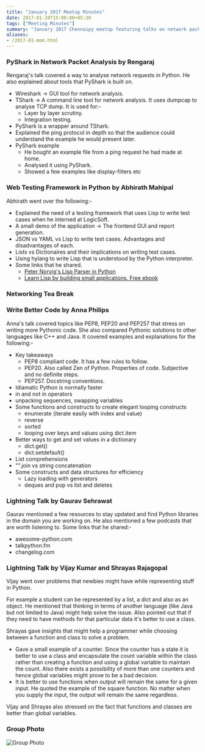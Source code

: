 ```yaml
---
title: "January 2017 Meetup Minutes"
date: 2017-01-28T15:00:00+05:30
tags: ["Meeting Minutes"]
summary: "January 2017 Chennaipy meetup featuring talks on network packet analysis with PyShark and other Python topics."
aliases:
- /2017-01-mom.html
---
```


### PyShark in Network Packet Analysis by Rengaraj
Rengaraj's talk covered a way to analyse network requests in Python. He also explained about tools that PyShark is built on.

- Wireshark -> GUI tool for network analysis.
- TShark -> A command line tool for network analysis. It uses dumpcap to analyse TCP dump. It is used for:-
    - Layer by layer scrutiny.
    - Integration testing.
- PyShark is a wrapper around TShark.
- Explained the ping protocol in depth so that the audience could understand the example he would present later.
- PyShark example
    - He bought an example file from a ping request he had made at home.
    - Analysed it using PyShark.
    - Showed a few examples like display-filters etc


### Web Testing Framework in Python by Abhirath Mahipal
Abhirath went over the following:-

- Explained the need of a testing framework that uses Lisp to write test cases when he interned at LogicSoft.
- A small demo of the application -> The frontend GUI and report generation.
- JSON vs YAML vs Lisp to write test cases. Advantages and disadvantages of each.
- Lists vs Dictionaires and their implications on writing test cases.
- Using hylang to write Lisp that is understood by the Python interpreter.
- Some links that he shared.
    - [Peter Norvig's Lisp Parser in Python](http://norvig.com/lispy.html)
    - [Learn Lisp by building small applications. Free ebook](http://www.gigamonkeys.com/book/)

### Networking Tea Break

### Write Better Code by Anna Philips
Anna's talk covered topics like PEP8, PEP20 and PEP257 that stress on writing more Pythonic code. She also compared Pythonic solutions to other languages like C++ and Java. It covered examples and explanations for the following:-

- Key takeaways
    - PEP8 compliant code. It has a few rules to follow.
    - PEP20. Also called Zen of Python. Properties of code. Subjective and no definite steps.
    - PEP257. Docstring conventions.
- Idiamatic Python is normally faster
- in and not in operators
- unpacking sequences, swapping variables
- Some functions and constructs to create elegant looping constructs
    - enumerate (iterate easily with index and value)
    - reverse
    - sorted
    - looping over keys and values using dict.item
- Better ways to get and set values in a dictionary
    - dict.get()
    - dict.setdefault()
- List comprehensions
- "".join vs string concatenation
- Some constructs and data structures for efficiency
    - Lazy loading with generators
    - deques and pop vs list and deletes

### Lightning Talk by Gaurav Sehrawat
Gaurav mentioned a few resources to stay updated and find Python libraries in the domain you are working on. He also mentioned a few podcasts that are worth listening to. Some links that he shared:-
- awesome-python.com
- talkpython.fm
- changelog.com

### Lightning Talk by Vijay Kumar and Shrayas Rajagopal
Vijay went over problems that newbies might have while representing stuff in Python.

For example a student can be represented by a list, a dict and also as an object. He mentioned that thinking in terms of another language (like Java but not limited to Java) might help solve the issue. Also pointed out that if they need to have methods for that particular data it's better to use a class.

Shrayas gave insights that might help a programmer while choosing between a function and class to solve a problem.

- Gave a small example of a counter. Since the counter has a state it is better to use a class and encapsulate the count variable within the class rather than creating a function and using a global variable to maintain the count. Also there exists a possibility of more than one counters and hence global variables might prove to be a bad decision.
- It is better to use functions when output will remain the same for a given input. He quoted the example of the square function. No matter when you supply the input, the output will remain the same regardless.

Vijay and Shrayas also stressed on the fact that functions and classes are better than global variables.

### Group Photo

<img src="https://a248.e.akamai.net/secure.meetupstatic.com/photos/event/1/f/c/1/600_459368129.jpeg" alt="Group Photo"/></img>